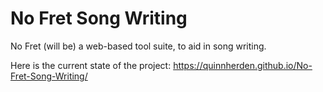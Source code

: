 # No Fret Song Writing

No Fret (will be) a web-based tool suite, to aid in song writing.

Here is the current state of the project:
https://quinnherden.github.io/No-Fret-Song-Writing/
